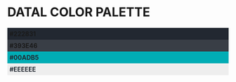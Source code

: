 # DATAL COLOR PALETTE
<div class="c" id="c1">#222831</div>
<div class="c" id="c2">#393E46</div>
<div class="c" id="c3">#00ADB5</div>
<div class="c" id="c4">#EEEEEE</div>
<style>
    .c {
        font-weight: bold;
        padding: 5px;
    }
    #c1 {
        background-color: #222831;
    }
    #c2 {
        background-color: #393E46;
    }
    #c3 {
        background-color: #00ADB5;
        color: #222831;
    }
    #c4 {
        background-color: #EEEEEE;
        color: #222831;
    }
</style>
